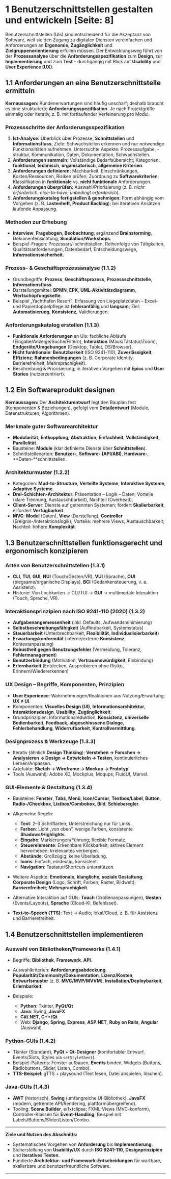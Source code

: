 # 1 Benutzerschnittstellen gestalten und entwickeln [Seite: 8]

Benutzerschnittstellen (UIs) sind entscheidend für die Akzeptanz von Software, weil sie den Zugang zu digitalen Diensten vereinfachen und Anforderungen an **Ergonomie**, **Zugänglichkeit** und **Zielgruppenorientierung** erfüllen müssen. Der Entwicklungsweg führt von der **Prozessanalyse** über die **Anforderungsspezifikation** zum **Design**, zur **Implementierung** und zum **Test** – durchgängig mit Blick auf **Usability** und **User Experience (UX)**. 

## 1.1 Anforderungen an eine Benutzerschnittstelle ermitteln

**Kernaussagen:**
Kundenerwartungen sind häufig unscharf; deshalb braucht es eine strukturierte **Anforderungsspezifikation**. Je nach Projektgröße einmalig oder iterativ, z. B. mit fortlaufender Verfeinerung pro Modul.

### Prozessschritte der **Anforderungsspezifikation**

1. **Ist-Analyse:** Überblick über Prozesse, **Schnittstellen** und **Informationsfluss**; Ziele: Schwachstellen erkennen und nur notwendige Funktionalitäten aufnehmen.
   Untersuchte Aspekte: Prozessaufgabe, -struktur, Kommunikation, Daten, Dokumentation, Schwachstellen.
2. **Anforderungen sammeln:** Vollständige Bedarfsübersicht; Kategorien: **funktional**, **technisch**, **organisatorisch**, **allgemeine Kriterien**.
3. **Anforderungen definieren:** Machbarkeit, Einschränkungen, Kosten/Ressourcen, Risiken prüfen; Zuordnung zu **Softwarekriterien**; Klassifikation in **funktionale** vs. **nicht funktionale** Anforderungen.
4. **Anforderungen überprüfen:** Auswahl/Priorisierung (z. B. *nicht erforderlich*, *nice-to-have*, *unbedingt erforderlich*).
5. **Anforderungskatalog fertigstellen & genehmigen:** Form abhängig vom Vorgehen (z. B. **Lastenheft**, **Product Backlog**); bei iterativen Ansätzen laufende Anpassung.

### Methoden zur Erhebung

* **Interview**, **Fragebogen**, **Beobachtung**; ergänzend **Brainstorming**, Dokumentensichtung, **Simulation/Workshops**.
* Beispiel-Fragen: Prozessart/-schnittstellen, Reihenfolge von Tätigkeiten, Qualitätsanforderungen, Datenbedarf, Entscheidungswege, **Informationssicherheit**.

### Prozess- & Geschäftsprozessanalyse (1.1.2)

* Grundbegriffe: **Prozess**, **Geschäftsprozess**, **Prozessschnittstelle**, **Informationsfluss**.
* Darstellungsmittel: **BPMN**, **EPK**, **UML-Aktivitätsdiagramm**, **Wertschöpfungskette**.
* Beispiel „Yachthafen Resort“: Erfassung von Liegeplatzdaten – Excel- und Papierdoppelpflege ist **fehleranfällig** und **langsam**; Ziel: **Automatisierung**, **Konsistenz**, Validierungen.

### Anforderungskatalog erstellen (1.1.3)

* **Funktionale Anforderungen** an UIs: fachliche Abläufe (Eingabe/Anzeige/Suche/Filtern), **Interaktion** (Maus/Tastatur/Zoom), **Endgeräte/Umgebungen** (Desktop, Tablet, OS/Browser).
* **Nicht funktionale**: **Benutzbarkeit** (ISO 9241-110), **Zuverlässigkeit**, **Effizienz**; **Rahmenbedingungen** (z. B. Corporate Identity, Barrierefreiheit, Mehrsprachigkeit).
* Beschreibung & Priorisierung; in iterativen Vorgehen mit **Epics** und **User Stories** (nutzerzentriert).

## 1.2 Ein Softwareprodukt designen

**Kernaussagen:**
Der **Architekturentwurf** legt den Bauplan fest (Komponenten & Beziehungen), gefolgt vom **Detailentwurf** (Module, Datenstrukturen, Algorithmen).

### Merkmale guter **Softwarearchitektur**

* **Modularität**, **Entkopplung**, **Abstraktion**, **Einfachheit**, **Vollständigkeit**, **Parallelität**.
* Bausteine: **Module** (klar definierte Dienste über **Schnittstellen**).
* Schnittstellenarten: **Benutzer-**, **Software- (API/ABI)**, **Hardware-**, **Daten-**schnittstellen.

### Architekturmuster (1.2.2)

* Kategorien: **Mud-to-Structure**, **Verteilte Systeme**, **Interaktive Systeme**, **Adaptive Systeme**.
* **Drei-Schichten-Architektur**: Präsentation – Logik – Daten; Vorteile (klare Trennung, Austauschbarkeit), Nachteil (Overhead).
* **Client-Server**: Dienste auf getrennten Systemen; fördert **Skalierbarkeit**, erfordert **Verfügbarkeit**.
* **MVC**: **Model** (Daten), **View** (Darstellung), **Controller** (Ereignis-/Interaktionslogik); Vorteile: mehrere Views, Austauschbarkeit; Nachteil: höhere **Komplexität**.

## 1.3 Benutzerschnittstellen funktionsgerecht und ergonomisch konzipieren

### Arten von Benutzerschnittstellen (1.3.1)

* **CLI**, **TUI**, **GUI**, **NUI** (Touch/Gesten/VR), **VUI** (Sprache), **OUI** (biegsame/organische Displays), **BCI** (Gedankensteuerung, v. a. Assistenz).
* Historie: Von Lochkarten → CLI/TUI → **GUI** → multimodale Interaktion (Touch, Sprache, VR).

### Interaktionsprinzipien nach **ISO 9241-110** (2020) (1.3.2)

* **Aufgabenangemessenheit** (inkl. Defaults, Aufwandsminimierung)
* **Selbstbeschreibungsfähigkeit** (Auffindbarkeit, Systemstatus)
* **Steuerbarkeit** (Unterbrechbarkeit, **Flexibilität**, **Individualisierbarkeit**)
* **Erwartungskonformität** (interne/externe **Konsistenz**, Kontextanpassung)
* **Robustheit gegen Benutzungsfehler** (Vermeidung, Toleranz, **Fehlermanagement**)
* **Benutzerbindung** (Motivation, **Vertrauenswürdigkeit**, Einbindung)
* **Erlernbarkeit** (Entdecken, Ausprobieren ohne Risiko, Erinnern/Wiedererkennen)

### **UX Design** – Begriffe, Komponenten, Prinzipien

* **User Experience**: Wahrnehmungen/Reaktionen aus Nutzung/Erwartung; **UX ≠ UI**.
* Komponenten: **Visuelles Design (UI)**, **Informationsarchitektur**, **Interaktionsdesign**, **Usability**, **Zugänglichkeit**.
* Grundprinzipien: Informationsreduktion, **Konsistenz**, **universelle Bedienbarkeit**, **Feedback**, **abgeschlossene Dialoge**, **Fehlerbehandlung**, **Widerrufbarkeit**, **Kontrollvermittlung**.

### Designprozess & Werkzeuge (1.3.3)

* Iterativ (ähnlich **Design Thinking**): **Verstehen → Forschen → Analysieren → Design → Entwickeln → Testen**, kontinuierliches Lernen/Anpassen.
* Artefakte: **Sketch → Wireframe → Mockup → Prototyp**.
* Tools (Auswahl): Adobe XD, Mockplus, Moqups, FluidUI, Marvel.

### GUI-Elemente & Gestaltung (1.3.4)

* Bausteine: **Fenster**, **Tabs**, **Menü**, **Icon/Cursor**, **Textbox/Label**, **Button**, **Radio-/Checkbox**, **Listbox/Combobox**, **Bild**, **Schieberegler**.
* Allgemeine Regeln:

  * **Text**: 2–3 Schriftarten; Unterstreichung nur für Links.
  * **Farben**: Licht „von oben“, wenige Farben, konsistente **Shadows/Highlights**.
  * **Eingabe**: Markierungen/Führung; flexible Formate.
  * **Steuerelemente**: Erkennbare Klickbarkeit; aktives Element hervorheben; Irrelevantes verbergen.
  * **Abstände**: Großzügig; keine Überladung.
  * **Icons**: Einfach, eindeutig, konsistent.
  * **Navigation**: Tastatur/Shortcuts unterstützen.
* Weitere Aspekte: **Emotionale**, **klangliche**, **soziale Gestaltung**; **Corporate Design** (Logo, Schrift, Farben, Raster, Bildwelt); **Barrierefreiheit**; **Mehrsprachigkeit**.
* Alternative Interaktion auf GUIs: **Touch** (Größenanpassungen), **Gesten** (Events/Layouts), **Sprache** (Cloud-KI, Befehlsset).
* **Text-to-Speech (TTS)**: Text → Audio; lokal/Cloud, z. B. für Assistenz und Barrierefreiheit.

## 1.4 Benutzerschnittstellen implementieren

### Auswahl von Bibliotheken/Frameworks (1.4.1)

* Begriffe: **Bibliothek**, **Framework**, **API**.
* Auswahlkriterien: **Anforderungsabdeckung**, **Popularität/Community/Dokumentation**, **Lizenz/Kosten**, **Entwurfsmuster** (z. B. **MVC/MVP/MVVM**), **Installation/Deploybarkeit**, **Erlernbarkeit**.
* Beispiele:

  * **Python**: Tkinter, **PyQt/Qt**
  * **Java**: Swing, **JavaFX**
  * **C#/.NET**, **C++/Qt**
  * Web: **Django**, **Spring**, **Express**, **ASP.NET**, **Ruby on Rails**, **Angular** (Auswahl)

### Python-GUIs (1.4.2)

* Tkinter (Standard), **PyQt + Qt-Designer** (komfortabler Entwurf, Events/Slots, Styles via `setStyleSheet`).
* Beispiel-Patterns: Fenster aufbauen, **Events** binden, Widgets (Buttons, Radiobuttons, Slider, Listen, Combo).
* **TTS-Beispiel**: gTTS + playsound (Text lesen, Datei abspielen, löschen).

### Java-GUIs (1.4.3)

* **AWT** (historisch), **Swing** (umfangreiche UI-Bibliothek), **JavaFX** (modern, getrennte API/Rendering, plattformübergreifend).
* Tooling: **Scene Builder**, e(fx)clipse; FXML-Views (MVC-konform), Controller-Klassen für **Event-Handling**; Beispiel mit Labels/Buttons/Slider/Listen/Combo.

---

**Ziele und Nutzen des Abschnitts:**

* Systematisches Vorgehen von **Anforderung** bis **Implementierung**.
* Sicherstellung von **Usability/UX** durch **ISO 9241-110**, **Designprinzipien** und **iteratives Testen**.
* Fundierte **Architektur- und Framework-Entscheidungen** für wartbare, skalierbare und benutzerfreundliche Software.

---

